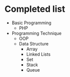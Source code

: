 # Completed list
- Basic Programming
	- PHP
- Programming Technique
	- OOP
	- Data Structure
		- Array
		- Linked Lists
		- Set
		- Stack
		- Queue
